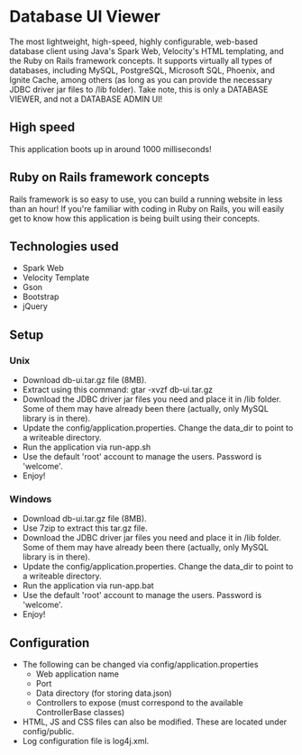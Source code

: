 # Database UI Viewer

The most lightweight, high-speed, highly configurable, web-based database client using Java's Spark Web,
Velocity's HTML templating, and the Ruby on Rails framework concepts. It supports virtually all types of databases, including MySQL, PostgreSQL, Microsoft SQL, Phoenix, and Ignite Cache, among others (as long as you can provide the necessary JDBC driver jar files to /lib folder).
Take note, this is only a DATABASE VIEWER, and not a DATABASE ADMIN UI!

## High speed
This application boots up in around 1000 milliseconds!

## Ruby on Rails framework concepts
Rails framework is so easy to use, you can build a running website in less than an hour! If you're familiar with coding in Ruby on Rails, you will easily get to know how this application is being built using their concepts.

## Technologies used
- Spark Web
- Velocity Template
- Gson
- Bootstrap
- jQuery

## Setup

### Unix
- Download db-ui.tar.gz file (8MB).
- Extract using this command: gtar -xvzf db-ui.tar.gz
- Download the JDBC driver jar files you need and place it in /lib folder. Some of them may have already been there (actually, only MySQL library is in there).
- Update the config/application.properties. Change the data_dir to point to a writeable directory.
- Run the application via run-app.sh
- Use the default 'root' account to manage the users. Password is 'welcome'.
- Enjoy!

### Windows
- Download db-ui.tar.gz file (8MB).
- Use 7zip to extract this tar.gz file.
- Download the JDBC driver jar files you need and place it in /lib folder. Some of them may have already been there (actually, only MySQL library is in there).
- Update the config/application.properties. Change the data_dir to point to a writeable directory.
- Run the application via run-app.bat
- Use the default 'root' account to manage the users. Password is 'welcome'.
- Enjoy!

## Configuration
- The following can be changed via config/application.properties
  - Web application name
  - Port
  - Data directory (for storing data.json)
  - Controllers to expose (must correspond to the available ControllerBase classes)
- HTML, JS and CSS files can also be modified. These are located under config/public.
- Log configuration file is log4j.xml.
